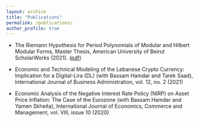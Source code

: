 ```yaml
---
layout: archive
title: "Publications"
permalink: /publications/
author_profile: true
---
```

* The Riemann Hypothesis for Period Polynomials of Modular and Hilbert Modular Forms, Master Thesis, American University of Beirut ScholarWorks (2021). ([pdf](/files/MyMasterThesis.pdf))

* Economic and Technical Modeling of the Lebanese Crypto Currency: Implication for a Digital-Lira (DL)
(with Bassam Hamdar and Tarek Saad), International Journal of Business Administration, vol. 12, no. 2
(2021)
* Economic Analysis of the Negative Interest Rate Policy (NIRP) on Asset Price Inflation: The Case of
the Eurozone (with Bassam Hamdar and Yamen Skheita), International Journal of Economics,
Commerce and Management, vol. VIII, issue 10 (2020)
